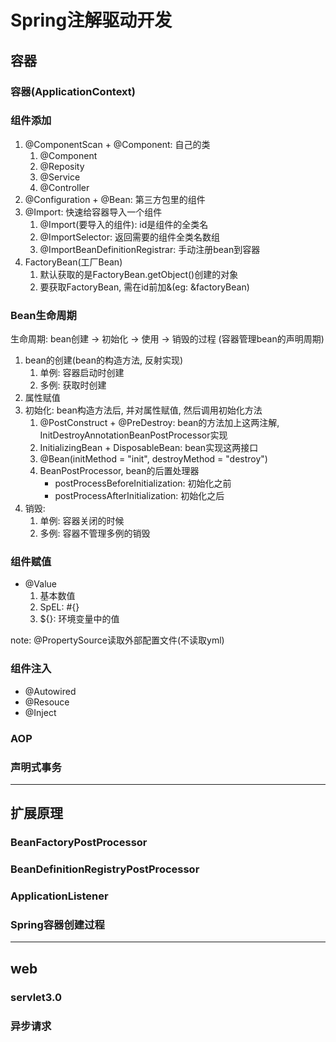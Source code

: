 <link rel="stylesheet" type="text/css" href="./auto-number-title.css" />

# Spring注解驱动开发

## 容器
### 容器(ApplicationContext)

### 组件添加
1. @ComponentScan + @Component: 自己的类
    1. @Component
    1. @Reposity 
    1. @Service 
    1. @Controller
1. @Configuration + @Bean: 第三方包里的组件
1. @Import: 快速给容器导入一个组件
    1. @Import(要导入的组件): id是组件的全类名
    1. @ImportSelector: 返回需要的组件全类名数组
    1. @ImportBeanDefinitionRegistrar: 手动注册bean到容器
1. FactoryBean(工厂Bean)
    1. 默认获取的是FactoryBean.getObject()创建的对象
    1. 要获取FactoryBean, 需在id前加&(eg: &factoryBean)

### Bean生命周期
生命周期: bean创建 -> 初始化 -> 使用 -> 销毁的过程 (容器管理bean的声明周期)
1. bean的创建(bean的构造方法, 反射实现)
    1. 单例: 容器启动时创建
    1. 多例: 获取时创建
1. 属性赋值
1. 初始化: bean构造方法后, 并对属性赋值, 然后调用初始化方法
    1. @PostConstruct + @PreDestroy: bean的方法加上这两注解, InitDestroyAnnotationBeanPostProcessor实现
    1. InitializingBean + DisposableBean: bean实现这两接口
    1. @Bean(initMethod = "init", destroyMethod = "destroy")
    1. BeanPostProcessor, bean的后置处理器
        - postProcessBeforeInitialization: 初始化之前
        - postProcessAfterInitialization: 初始化之后
1. 销毁: 
    1. 单例: 容器关闭的时候
    1. 多例: 容器不管理多例的销毁


### 组件赋值
- @Value
    1. 基本数值
    1. SpEL: #{}
    1. ${}: 环境变量中的值

note: @PropertySource读取外部配置文件(不读取yml)    

### 组件注入
- @Autowired
- @Resouce
- @Inject

### AOP
### 声明式事务
***

## 扩展原理
### BeanFactoryPostProcessor
### BeanDefinitionRegistryPostProcessor
### ApplicationListener
### Spring容器创建过程
***

## web
### servlet3.0
### 异步请求

